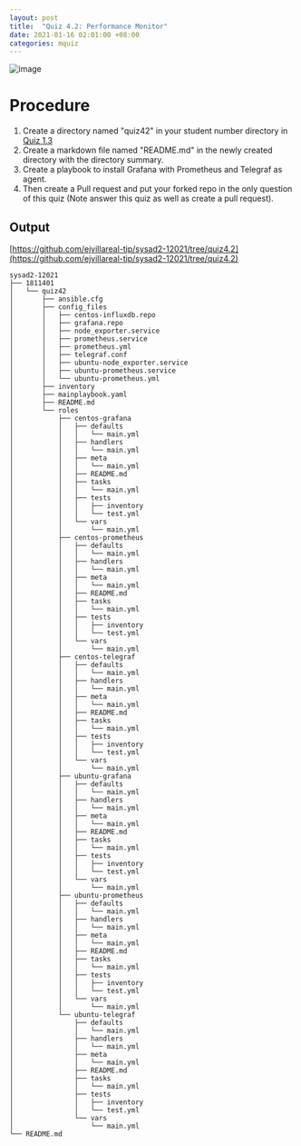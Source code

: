 ```yaml
---
layout: post
title:  "Quiz 4.2: Performance Monitor"
date: 2021-01-16 02:01:00 +08:00
categories: mquiz
---
```

![image](https://user-images.githubusercontent.com/75426228/104798624-52aabf00-5803-11eb-918e-7613e734007d.png)
# Procedure
1. Create a directory named "quiz42" in your student number directory in [Quiz 1.3](https://tip.instructure.com/courses/14414/quizzes/121811)
2. Create a markdown file named "README.md" in the newly created directory with the directory summary.
3. Create a playbook to install Grafana with Prometheus and Telegraf as agent.
4. Then create a Pull request and put your forked repo in the only question of this quiz (Note answer this quiz as well as create a pull request).

## Output
[https://github.com/ejvillareal-tip/sysad2-12021/tree/quiz4.2](https://github.com/ejvillareal-tip/sysad2-12021/tree/quiz4.2)
```
sysad2-12021
├── 1811401
│   └── quiz42
│       ├── ansible.cfg
│       ├── config_files
│       │   ├── centos-influxdb.repo
│       │   ├── grafana.repo
│       │   ├── node_exporter.service
│       │   ├── prometheus.service
│       │   ├── prometheus.yml
│       │   ├── telegraf.conf
│       │   ├── ubuntu-node_exporter.service
│       │   ├── ubuntu-prometheus.service
│       │   └── ubuntu-prometheus.yml
│       ├── inventory
│       ├── mainplaybook.yaml
│       ├── README.md
│       └── roles
│           ├── centos-grafana
│           │   ├── defaults
│           │   │   └── main.yml
│           │   ├── handlers
│           │   │   └── main.yml
│           │   ├── meta
│           │   │   └── main.yml
│           │   ├── README.md
│           │   ├── tasks
│           │   │   └── main.yml
│           │   ├── tests
│           │   │   ├── inventory
│           │   │   └── test.yml
│           │   └── vars
│           │       └── main.yml
│           ├── centos-prometheus
│           │   ├── defaults
│           │   │   └── main.yml
│           │   ├── handlers
│           │   │   └── main.yml
│           │   ├── meta
│           │   │   └── main.yml
│           │   ├── README.md
│           │   ├── tasks
│           │   │   └── main.yml
│           │   ├── tests
│           │   │   ├── inventory
│           │   │   └── test.yml
│           │   └── vars
│           │       └── main.yml
│           ├── centos-telegraf
│           │   ├── defaults
│           │   │   └── main.yml
│           │   ├── handlers
│           │   │   └── main.yml
│           │   ├── meta
│           │   │   └── main.yml
│           │   ├── README.md
│           │   ├── tasks
│           │   │   └── main.yml
│           │   ├── tests
│           │   │   ├── inventory
│           │   │   └── test.yml
│           │   └── vars
│           │       └── main.yml
│           ├── ubuntu-grafana
│           │   ├── defaults
│           │   │   └── main.yml
│           │   ├── handlers
│           │   │   └── main.yml
│           │   ├── meta
│           │   │   └── main.yml
│           │   ├── README.md
│           │   ├── tasks
│           │   │   └── main.yml
│           │   ├── tests
│           │   │   ├── inventory
│           │   │   └── test.yml
│           │   └── vars
│           │       └── main.yml
│           ├── ubuntu-prometheus
│           │   ├── defaults
│           │   │   └── main.yml
│           │   ├── handlers
│           │   │   └── main.yml
│           │   ├── meta
│           │   │   └── main.yml
│           │   ├── README.md
│           │   ├── tasks
│           │   │   └── main.yml
│           │   ├── tests
│           │   │   ├── inventory
│           │   │   └── test.yml
│           │   └── vars
│           │       └── main.yml
│           └── ubuntu-telegraf
│               ├── defaults
│               │   └── main.yml
│               ├── handlers
│               │   └── main.yml
│               ├── meta
│               │   └── main.yml
│               ├── README.md
│               ├── tasks
│               │   └── main.yml
│               ├── tests
│               │   ├── inventory
│               │   └── test.yml
│               └── vars
│                   └── main.yml
└── README.md
```